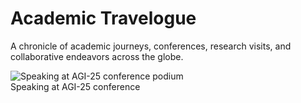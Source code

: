# Academic Travelogue

A chronicle of academic journeys, conferences, research visits, and collaborative endeavors across the globe.

<div class="gallery-grid" markdown>
    <div class="gallery-item" 
         data-full-image="https://foxxai.xyz/assets/travelogue/full/PXL_20250913_142859898.jpg"
         data-full-caption="Presenting our latest findings on human-AI collaborative workflows at the AGI-25 conference. This talk highlighted the emerging patterns in how humans and language models cooperatively solve complex problems.">
        <img class="gallery-thumbnail" src="https://foxxai.xyz/assets/travelogue/thumbnails/PXL_20250913_142859898.jpg" alt="Speaking at AGI-25 conference podium">
        <div class="gallery-caption">Speaking at AGI-25 conference</div>
    </div>
</div>